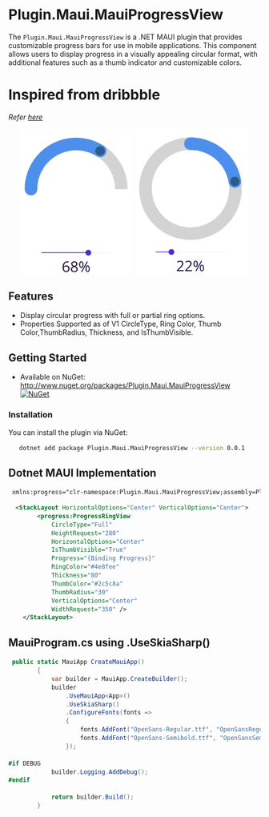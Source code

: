 # Plugin.Maui.MauiProgressView

The `Plugin.Maui.MauiProgressView` is a .NET MAUI plugin that provides customizable progress bars for use in mobile applications. This component allows users to display progress in a visually appealing circular format, with additional features such as a thumb indicator and customizable colors.

# Inspired from dribbble 
_Refer [here](https://dribbble.com/shots/19500244-Attendance-App?utm_source=Clipboard_Shot&utm_campaign=agungmahendra15&utm_content=Attendance%20App&utm_medium=Social_Share&utm_source=Clipboard_Shot&utm_campaign=agungmahendra15&utm_content=Attendance%20App&utm_medium=Social_Share)_

<p align="center">
  <img src="https://raw.githubusercontent.com/samirgcofficial/Plugin.Maui.ProgressView/main/Images/ArcCircle.png" alt="MauiProgressView" width="45%" />
  <img src="https://raw.githubusercontent.com/samirgcofficial/Plugin.Maui.ProgressView/main/Images/FullCircle.png" alt="MauiProgressView" width="45%" />
</p>

## Features

- Display circular progress with full or partial ring options.
- Properties Supported as of V1 CircleType, Ring Color, Thumb Color,ThumbRadius, Thickness, and IsThumbVisible.

## Getting Started

* Available on NuGet: <http://www.nuget.org/packages/Plugin.Maui.MauiProgressView> [![NuGet](https://img.shields.io/nuget/v/Plugin.Maui.MauiProgressView.svg?label=NuGet)](https://www.nuget.org/packages/Plugin.Maui.MauiProgressView/)


### Installation

You can install the plugin via NuGet:

```sh
   dotnet add package Plugin.Maui.MauiProgressView --version 0.0.1 
```


## Dotnet MAUI Implementation 
```xml
 xmlns:progress="clr-namespace:Plugin.Maui.MauiProgressView;assembly=Plugin.Maui.MauiProgressView"
 ```

```xml
  <StackLayout HorizontalOptions="Center" VerticalOptions="Center">
        <progress:ProgressRingView
            CircleType="Full"
            HeightRequest="280"
            HorizontalOptions="Center"
            IsThumbVisible="True"
            Progress="{Binding Progress}"
            RingColor="#4e8fee"
            Thickness="80"
            ThumbColor="#2c5c8a"
            ThumbRadius="30"
            VerticalOptions="Center"
            WidthRequest="350" />
    </StackLayout>
```

## MauiProgram.cs using .UseSkiaSharp()

```csharp 
 public static MauiApp CreateMauiApp()
        {
            var builder = MauiApp.CreateBuilder();
            builder
                .UseMauiApp<App>()
                .UseSkiaSharp()
                .ConfigureFonts(fonts =>
                {
                    fonts.AddFont("OpenSans-Regular.ttf", "OpenSansRegular");
                    fonts.AddFont("OpenSans-Semibold.ttf", "OpenSansSemibold");
                });

#if DEBUG
    		builder.Logging.AddDebug();
#endif

            return builder.Build();
        }


```



